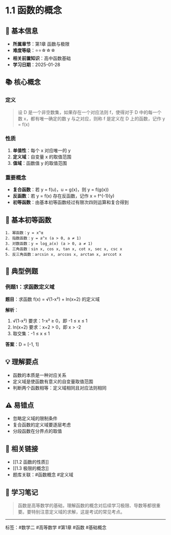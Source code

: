 # 1.1 函数的概念

## 📍 基本信息
- **所属章节**：第1章 函数与极限
- **难度等级**：⭐⭐☆☆☆
- **相关前置知识**：高中函数基础
- **学习日期**：2025-01-28

## 📚 核心概念

### 定义
> 设 D 是一个非空数集，如果存在一个对应法则 f，使得对于 D 中的每一个数 x，都有唯一确定的数 y 与之对应，则称 f 是定义在 D 上的函数，记作 y = f(x)

### 性质
1. **单值性**：每个 x 对应唯一的 y
2. **定义域**：自变量 x 的取值范围
3. **值域**：函数值 y 的取值范围

### 重要概念
- **复合函数**：若 y = f(u)，u = g(x)，则 y = f(g(x))
- **反函数**：若 y = f(x) 存在反函数，记作 x = f^(-1)(y)
- **初等函数**：由基本初等函数经过有限次四则运算和复合得到

## 📐 基本初等函数
```
1. 幂函数：y = x^α
2. 指数函数：y = a^x (a > 0, a ≠ 1)
3. 对数函数：y = log_a(x) (a > 0, a ≠ 1)
4. 三角函数：sin x, cos x, tan x, cot x, sec x, csc x
5. 反三角函数：arcsin x, arccos x, arctan x, arccot x
```

## 🎯 典型例题

### 例题1：求函数定义域
**题目**：求函数 f(x) = √(1-x²) + ln(x+2) 的定义域

**解析**：
1. √(1-x²) 要求：1-x² ≥ 0，即 -1 ≤ x ≤ 1
2. ln(x+2) 要求：x+2 > 0，即 x > -2
3. 取交集：-1 ≤ x ≤ 1

**答案**：D = [-1, 1]

## 💡 理解要点
- 函数的本质是一种对应关系
- 定义域是使函数有意义的自变量取值范围
- 判断两个函数相等：定义域相同且对应法则相同

## ⚠️ 易错点
- 忽略定义域的限制条件
- 复合函数的定义域要逐层考虑
- 分段函数在分界点的取值

## 🔗 相关链接
- [[1.2 函数的性质]]
- [[1.3 极限的概念]]
- 题库关联：#函数概念 #定义域

## 📝 学习笔记
> 函数是高等数学的基础，理解函数的概念对后续学习极限、导数等都很重要。要特别注意定义域的求解，这是考试的常见考点。

---
标签：#数学二 #高等数学 #第1章 #函数 #基础概念
